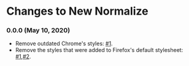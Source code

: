 # Changes to New Normalize

### 0.0.0 (May 10, 2020)

* Remove outdated Chrome's styles: [#1](https://github.com/Ismail-elkorchi/new-normalize/pull/3).
* Remove the styles that were added to Firefox's default stylesheet: [#1](https://github.com/Ismail-elkorchi/new-normalize/pull/1),[#2](https://github.com/Ismail-elkorchi/new-normalize/pull/2).
